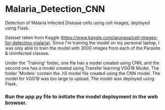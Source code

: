 # Malaria_Detection_CNN
Detection of Malaria Infected Disease cells using cell images, deployed using Flask.


Dataset taken from Kaggle (https://www.kaggle.com/iarunava/cell-images-for-detecting-malaria). Since I'm training the model on my personal laptop, I was only able to train the model with 3000 images from each of the Parasite & Uninfected classes.


Under the 'Training' folder, one file has a model created using CNN, and the second one has a model created using Transfer learning VGG19 Model.
The folder 'Models' contain the .h5 model file created using the CNN model. The model for VGG19 was too large to upload. 
The model was deployed using Flask. 




### Run the app.py file to initiate the model deployment in the web browser. 
